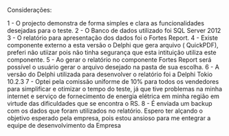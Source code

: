 Considerações:


1 - O projecto demonstra de forma simples e clara as funcionalidades desejadas para o teste.
2 - O Banco de dados utilizado foi SQL Server 2012
3 - O relatório para apresentação dos dados foi o Fortes Report.
4 - Existe componente externo a esta versão o Delphi que gera arquivo ( QuickPDF), preferi não 
utiizar pois não tinha segurança que esta intituição utiliza este componente.
5 - Ao gerar o relatório no componente Fortes Report será possível o usuário gerar o arquivo 
desejado na pasta de sua escolha.
6 - A versão do Delphi utilizada para desenvolver o relatório foi a Delphi Tokio 10.2.3
7 - Optei pela comissão uniforme de 10% para todos os vendedores para simplificar e otimizar o tempo do teste, já que
tive problemas na minha internet e serviço de fornecimento de energia elétrica em minha região em virtude das
dificuldades que se encontra o RS.
8 - É enviada um backup com os dados que foram utilizados no relatório.
Espero ter alçando o objetivo esperado pela empresa, pois estou ansioso para me entegrar a equipe de desenvolvimento da Empresa
